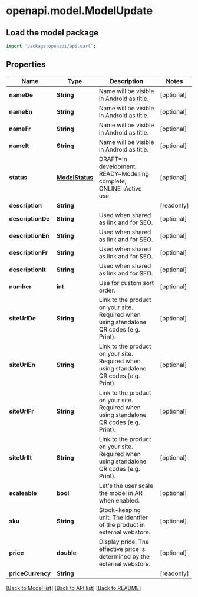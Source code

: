 # openapi.model.ModelUpdate

## Load the model package
```dart
import 'package:openapi/api.dart';
```

## Properties
Name | Type | Description | Notes
------------ | ------------- | ------------- | -------------
**nameDe** | **String** | Name will be visible in Android as title. | [optional] 
**nameEn** | **String** | Name will be visible in Android as title. | [optional] 
**nameFr** | **String** | Name will be visible in Android as title. | [optional] 
**nameIt** | **String** | Name will be visible in Android as title. | [optional] 
**status** | [**ModelStatus**](ModelStatus.md) | DRAFT=In development, READY=Modelling complete, ONLINE=Active use. | [optional] 
**description** | **String** |  | [readonly] 
**descriptionDe** | **String** | Used when shared as link and for SEO. | [optional] 
**descriptionEn** | **String** | Used when shared as link and for SEO. | [optional] 
**descriptionFr** | **String** | Used when shared as link and for SEO. | [optional] 
**descriptionIt** | **String** | Used when shared as link and for SEO. | [optional] 
**number** | **int** | Use for custom sort order. | [optional] 
**siteUrlDe** | **String** | Link to the product on your site. Required when using standalone QR codes (e.g. Print). | [optional] 
**siteUrlEn** | **String** | Link to the product on your site. Required when using standalone QR codes (e.g. Print). | [optional] 
**siteUrlFr** | **String** | Link to the product on your site. Required when using standalone QR codes (e.g. Print). | [optional] 
**siteUrlIt** | **String** | Link to the product on your site. Required when using standalone QR codes (e.g. Print). | [optional] 
**scaleable** | **bool** | Let's the user scale the model in AR when enabled. | [optional] 
**sku** | **String** | Stock-keeping unit. The identfier of the product in external webstore. | [optional] 
**price** | **double** | Display price. The effective price is determined by the external webstore. | [optional] 
**priceCurrency** | **String** |  | [readonly] 

[[Back to Model list]](../README.md#documentation-for-models) [[Back to API list]](../README.md#documentation-for-api-endpoints) [[Back to README]](../README.md)


